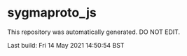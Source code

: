 # sygmaproto_js
This repository was automatically generated. DO NOT EDIT. 

Last build: Fri 14 May 2021 14:50:54 BST
